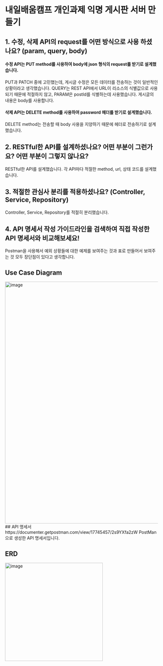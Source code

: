# 내일배움캠프 개인과제 익명 게시판 서버 만들기


## 1. 수정, 삭제 API의 request를 어떤 방식으로 사용 하셨나요? (param, query, body)
#### 수정 API는 PUT method를 사용하여 body에 json 형식의 request를 받기로 설계했습니다.
PUT과 PATCH 중에 고민했는데, 게시글 수정은 모든 데이터를 전송하는 것이 일반적인 상황이라고 생각했습니다.
QUERY는 REST API에서 URL이 리소스의 식별값으로 사용되기 때문에 적절하지 않고, PARAM은 postId를 식별하는데 사용했습니다. 게시글의 내용은 body를 사용합니다.
#### 삭제 API는 DELETE method를 사용하여 password 헤더를 받기로 설계했습니다.
DELETE method는 전송할 때 body 사용을 지양하기 때문에 헤더로 전송하기로 설계했습니다.
## 2. RESTful한 API를 설계하셨나요? 어떤 부분이 그런가요? 어떤 부분이 그렇지 않나요?
RESTful한 API를 설계했습니다. 각 API마다 적절한 method, url, 상태 코드를 설계했습니다.
## 3. 적절한 관심사 분리를 적용하셨나요? (Controller, Service, Repository)
Controller, Service, Repository를 적절히 분리했습니다.
## 4. API 명세서 작성 가이드라인을 검색하여 직접 작성한 API 명세서와 비교해보세요!
Postman을 사용해서 예외 상황들에 대한 예제를 보여주는 것과 표로 만들어서 보여주는 것 모두 장단점이 있다고 생각합니다.
## Use Case Diagram
<img width="793" alt="image" src="https://github.com/OuOHoon/nbc-simple-post-server/assets/17760465/48008b37-0961-454a-adc3-e5dbae8bf750">
## API 명세서
https://documenter.getpostman.com/view/17745457/2s9YXfa2zW PostMan으로 생성한 API 명세서입니다.

## ERD
<img width="322" alt="image" src="https://github.com/OuOHoon/nbc-simple-post-server/assets/17760465/0eec8b1e-355e-48db-89bf-e84f2e25bcb7">

